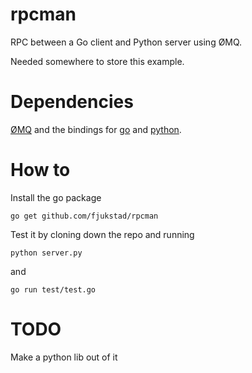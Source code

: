 # rpcman

RPC between a Go client and Python server using ØMQ.

Needed somewhere to store this example. 

# Dependencies 
[ØMQ](http://zeromq.org/) and the bindings for
[go](http://zeromq.org/bindings:go) and
[python](http://zeromq.org/bindings:python). 

# How to 
Install the go package
    
    go get github.com/fjukstad/rpcman


Test it by cloning down the repo and running

    python server.py

and 

    go run test/test.go 

# TODO
Make a python lib out of it
